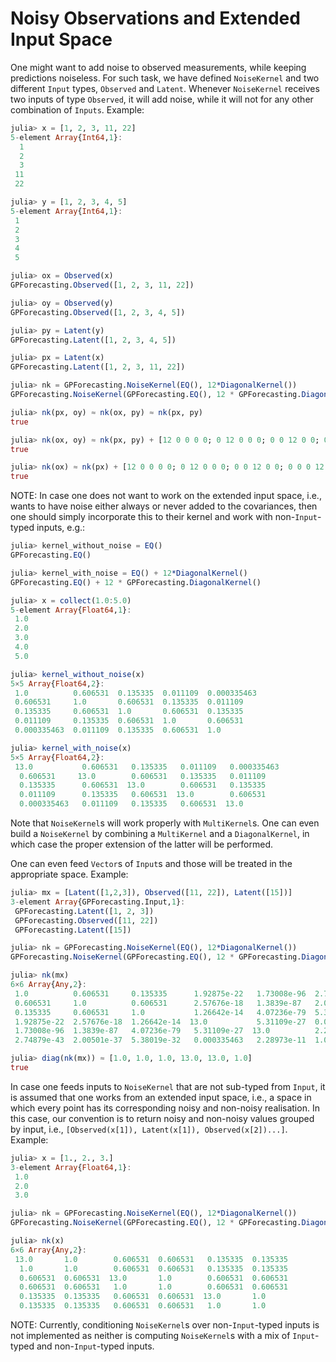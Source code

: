 # Noisy Observations and Extended Input Space

One might want to add noise to observed measurements, while keeping predictions noiseless. For such task, we have defined `NoiseKernel` and two different `Input` types, `Observed` and `Latent`. Whenever `NoiseKernel` receives two inputs of type `Observed`, it will add noise, while it will not for any other combination of `Inputs`. Example:

```julia
julia> x = [1, 2, 3, 11, 22]
5-element Array{Int64,1}:
  1
  2
  3
 11
 22

julia> y = [1, 2, 3, 4, 5]
5-element Array{Int64,1}:
 1
 2
 3
 4
 5

julia> ox = Observed(x)
GPForecasting.Observed([1, 2, 3, 11, 22])

julia> oy = Observed(y)
GPForecasting.Observed([1, 2, 3, 4, 5])

julia> py = Latent(y)
GPForecasting.Latent([1, 2, 3, 4, 5])

julia> px = Latent(x)
GPForecasting.Latent([1, 2, 3, 11, 22])

julia> nk = GPForecasting.NoiseKernel(EQ(), 12*DiagonalKernel())
GPForecasting.NoiseKernel(GPForecasting.EQ(), 12 * GPForecasting.DiagonalKernel())

julia> nk(px, oy) ≈ nk(ox, py) ≈ nk(px, py)
true

julia> nk(ox, oy) ≈ nk(px, py) + [12 0 0 0 0; 0 12 0 0 0; 0 0 12 0 0; 0 0 0 0 0; 0 0 0 0 0]
true

julia> nk(ox) ≈ nk(px) + [12 0 0 0 0; 0 12 0 0 0; 0 0 12 0 0; 0 0 0 12 0; 0 0 0 0 12]
true
```

NOTE: In case one does not want to work on the extended input space, i.e., wants to have noise either always or never added to the covariances, then one should simply incorporate this to their kernel and work with non-`Input`-typed inputs, e.g.:

```julia
julia> kernel_without_noise = EQ()
GPForecasting.EQ()

julia> kernel_with_noise = EQ() + 12*DiagonalKernel()
GPForecasting.EQ() + 12 * GPForecasting.DiagonalKernel()

julia> x = collect(1.0:5.0)
5-element Array{Float64,1}:
 1.0
 2.0
 3.0
 4.0
 5.0

julia> kernel_without_noise(x)
5×5 Array{Float64,2}:
 1.0          0.606531  0.135335  0.011109  0.000335463
 0.606531     1.0       0.606531  0.135335  0.011109
 0.135335     0.606531  1.0       0.606531  0.135335
 0.011109     0.135335  0.606531  1.0       0.606531
 0.000335463  0.011109  0.135335  0.606531  1.0

julia> kernel_with_noise(x)
5×5 Array{Float64,2}:
 13.0           0.606531   0.135335   0.011109   0.000335463
  0.606531     13.0        0.606531   0.135335   0.011109
  0.135335      0.606531  13.0        0.606531   0.135335
  0.011109      0.135335   0.606531  13.0        0.606531
  0.000335463   0.011109   0.135335   0.606531  13.0
```

Note that `NoiseKernel`s will work properly with `MultiKernel`s. One can even build a `NoiseKernel` by combining a `MultiKernel` and a `DiagonalKernel`, in which case the proper extension of the latter will be performed.

One can even feed `Vector`s of `Input`s and those will be treated in the appropriate space. Example:

```julia
julia> mx = [Latent([1,2,3]), Observed([11, 22]), Latent([15])]
3-element Array{GPForecasting.Input,1}:
 GPForecasting.Latent([1, 2, 3])
 GPForecasting.Observed([11, 22])
 GPForecasting.Latent([15])

julia> nk = GPForecasting.NoiseKernel(EQ(), 12*DiagonalKernel())
GPForecasting.NoiseKernel(GPForecasting.EQ(), 12 * GPForecasting.DiagonalKernel())

julia> nk(mx)
6×6 Array{Any,2}:
 1.0          0.606531     0.135335      1.92875e-22   1.73008e-96  2.74879e-43
 0.606531     1.0          0.606531      2.57676e-18   1.3839e-87   2.00501e-37
 0.135335     0.606531     1.0           1.26642e-14   4.07236e-79  5.38019e-32
 1.92875e-22  2.57676e-18  1.26642e-14  13.0           5.31109e-27  0.000335463
 1.73008e-96  1.3839e-87   4.07236e-79   5.31109e-27  13.0          2.28973e-11
 2.74879e-43  2.00501e-37  5.38019e-32   0.000335463   2.28973e-11  1.0

julia> diag(nk(mx)) ≈ [1.0, 1.0, 1.0, 13.0, 13.0, 1.0]
true
```

In case one feeds inputs to `NoiseKernel` that are not sub-typed from `Input`, it is assumed that one works from an extended input space, i.e., a space in which every point has its corresponding noisy and non-noisy realisation. In this case, our convention is to return noisy and non-noisy values grouped by input, i.e., `[Observed(x[1]), Latent(x[1]), Observed(x[2])...]`. Example:

```julia
julia> x = [1., 2., 3.]
3-element Array{Float64,1}:
 1.0
 2.0
 3.0

julia> nk = GPForecasting.NoiseKernel(EQ(), 12*DiagonalKernel())
GPForecasting.NoiseKernel(GPForecasting.EQ(), 12 * GPForecasting.DiagonalKernel())

julia> nk(x)
6×6 Array{Any,2}:
 13.0       1.0        0.606531  0.606531   0.135335  0.135335
  1.0       1.0        0.606531  0.606531   0.135335  0.135335
  0.606531  0.606531  13.0       1.0        0.606531  0.606531
  0.606531  0.606531   1.0       1.0        0.606531  0.606531
  0.135335  0.135335   0.606531  0.606531  13.0       1.0
  0.135335  0.135335   0.606531  0.606531   1.0       1.0
```

NOTE: Currently, conditioning `NoiseKernel`s over non-`Input`-typed inputs is not implemented as neither is computing `NoiseKernel`s with a mix of `Input`-typed and non-`Input`-typed inputs.
